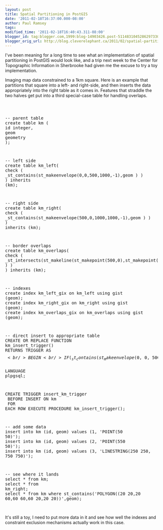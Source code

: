 ```yaml
---
layout: post
title: Spatial Partitioning in PostGIS
date: '2011-02-18T16:37:00.000-08:00'
author: Paul Ramsey
tags: 
modified_time: '2011-02-18T16:40:43.311-08:00'
blogger_id: tag:blogger.com,1999:blog-14903426.post-5114831045286297330
blogger_orig_url: http://blog.cleverelephant.ca/2011/02/spatial-partitioning-in-postgis.html
---
```


I've been meaning for a long time to see what an implementation of spatial partitioning in PostGIS would look like, and a trip next week to the Center for Topographic Information in Sherbrooke had given me the excuse to try a toy implementation.

Imaging map data constrained to a 1km square. Here is an example that partitions that square into a left- and right-side, and then inserts the data appropriately into the right table as it comes in. Features that straddle the two halves get put into a third special-case table for handling overlaps.<br /><pre>

-- parent table<br />create table km (<br />id integer,<br />geom geometry<br />);

-- left side<br />create table km_left(<br />check ( _st_contains(st_makeenvelope(0,0,500,1000,-1),geom ) )<br />) inherits (km);

-- right side<br />create table km_right(<br />check ( _st_contains(st_makeenvelope(500,0,1000,1000,-1),geom ) )<br />) inherits (km);

-- border overlaps<br />create table km_overlaps(<br />check ( _st_intersects(st_makeline(st_makepoint(500,0),st_makepoint(500,1000)),geom ) )<br />) inherits (km);

-- indexes<br />create index km_left_gix on km_left using gist (geom);<br />create index km_right_gix on km_right using gist (geom);<br />create index km_overlaps_gix on km_overlaps using gist (geom);

-- direct insert to appropriate table<br />CREATE OR REPLACE FUNCTION km_insert_trigger()<br />RETURNS TRIGGER AS $$<br />BEGIN<br />    IF ( _st_contains(st_makeenvelope(0,0,500,1000,-1),NEW.geom) ) THEN<br />    INSERT INTO km_left VALUES (NEW.*);<br />    ELSIF ( _st_contains(st_makeenvelope(500,0,1000,1000,-1),NEW.geom) ) THEN<br />    INSERT INTO km_right VALUES (NEW.*);<br />    ELSEif ( _st_intersects(st_makeline(st_makepoint(500,0),st_makepoint(500,1000)),NEW.geom) ) THEN<br />    INSERT INTO km_overlaps VALUES (NEW.*);<br />    ELSE<br />    RAISE EXCEPTION 'Geometry out of range.';<br />    END IF;<br />    RETURN NULL;<br />END;<br />$$<br />LANGUAGE plpgsql;

CREATE TRIGGER insert_km_trigger<br />    BEFORE INSERT ON km<br />    FOR EACH ROW EXECUTE PROCEDURE km_insert_trigger();

-- add some data<br />insert into km (id, geom) values (1, 'POINT(50 50)');<br />insert into km (id, geom) values (2, 'POINT(550 50)');<br />insert into km (id, geom) values (3, 'LINESTRING(250 250, 750 750)');

-- see where it lands<br />select * from km;<br />select * from km_right;<br />select * from km where st_contains('POLYGON((20 20,20 60,60 60,60 20,20 20))',geom);<br /></pre><br />It's still a toy, I need to put more data in it and see how well the indexes and constraint exclusion mechanisms actually work in this case.

